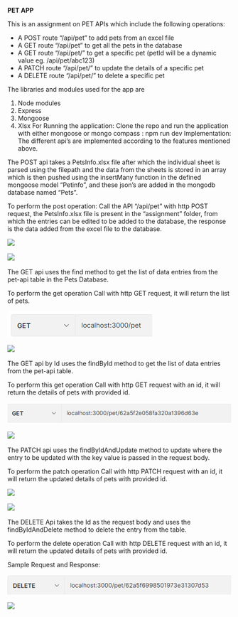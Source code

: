 ﻿**PET APP**

This is an assignment on PET APIs which include the following operations:

- A POST route “/api/pet” to add pets from an excel file
- A GET route “/api/pet” to get all the pets in the database
- A GET route “/api/pet/” to get a specific pet (petId will be a dynamic value eg. /api/pet/abc123)
- A PATCH route “/api/pet/” to update the details of a specific pet
- A DELETE route “/api/pet/” to delete a specific pet

The libraries and modules used for the app are

1. Node modules
1. Express
1. Mongoose
1. Xlsx 
For Running the application:
Clone the repo and run the application with either mongoose or mongo compass 
: npm run dev
Implementation: The different api’s are implemented according to the features mentioned above.

The POST api  takes a PetsInfo.xlsx file after which the individual sheet is parsed using the filepath and the data from the sheets is stored in an array which is then pushed using the insertMany function in the defined mongoose model “Petinfo”, and these json’s are added in the mongodb database named “Pets”.

To perform the post operation: Call the API “/api/pet” with http POST request, the PetsInfo.xlsx file is present in the “assignment” folder, from which the entries can be edited to be added to the database, the response is the data added from the excel file to the database.

![](Aspose.Words.af54ab92-1663-4658-a63c-5f46a551c2e2.001.png)

![](Aspose.Words.af54ab92-1663-4658-a63c-5f46a551c2e2.002.png)

The GET api uses the find method to get the list of data entries from the pet-api table in the Pets Database.

To perform the get operation Call with http GET request, it will return the list of pets.

![](Aspose.Words.af54ab92-1663-4658-a63c-5f46a551c2e2.003.png)

![](Aspose.Words.af54ab92-1663-4658-a63c-5f46a551c2e2.004.png)

The GET api by Id uses the findById method to get the list of data entries from the pet-api table.

To perform this get operation Call with http GET request with an id, it will return the details of pets with provided id.

![](Aspose.Words.af54ab92-1663-4658-a63c-5f46a551c2e2.005.png)

![](Aspose.Words.af54ab92-1663-4658-a63c-5f46a551c2e2.006.png)

The PATCH api uses the findByIdAndUpdate method to update where the entry to be updated with the key value is passed in the request body.

To perform the patch operation Call with http PATCH request with an id, it will return the updated details of pets with provided id.

![](Aspose.Words.af54ab92-1663-4658-a63c-5f46a551c2e2.007.png)

![](Aspose.Words.af54ab92-1663-4658-a63c-5f46a551c2e2.008.png)

The DELETE Api takes the Id as the request body and uses the findByIdAndDelete method to delete the entry from the table.

To perform the delete operation Call with http DELETE request with an id, it will return the updated details of pets with provided id.

Sample Request and Response:

![](Aspose.Words.af54ab92-1663-4658-a63c-5f46a551c2e2.009.png)

![](Aspose.Words.af54ab92-1663-4658-a63c-5f46a551c2e2.010.png)
